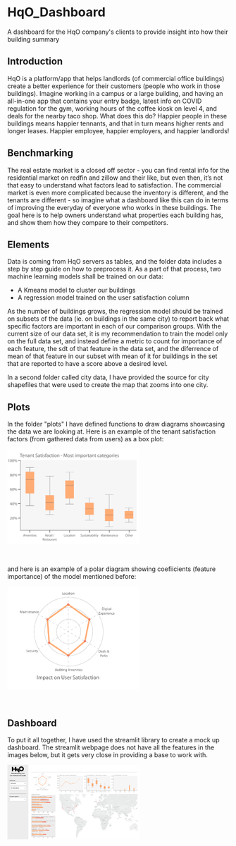 # HqO_Dashboard

A dashboard for the HqO company's clients to provide insight into how their 
building summary

## Introduction 

HqO is a platform/app that helps landlords (of commercial office buildings) 
create a better experience for their customers (people who work in those 
buildings). 
Imagine working in a campus or a large building, and having an all-in-one app 
that contains your entry badge, latest info on COVID regulation for the gym, 
working hours of the coffee kiosk on level 4, and deals for the nearby taco shop.
What does this do? Happier people in these buildings means happier tennants, and 
that in turn means higher rents and longer leases. 
Happier employee, happier employers, and happier landlords!

## Benchmarking

The real estate market is a closed off sector - you can find rental info for the 
residential market on redfin and zillow and their like, but even then, 
it’s not that easy to understand what factors lead to satisfaction. The 
commercial market is even more complicated because the inventory is different, 
and the tenants are different - so imagine what a dashboard like this can do in 
terms of improving the everyday of everyone who works in these buildings. 
The goal here is to help owners understand what properties each building has, and 
show them how they compare to their competitors. 

## Elements

Data is coming from HqO servers as tables, and the folder data includes a step 
by step guide on how to preprocess it. As a part of that process, two machine 
learning models shall be trained on our data:
- A Kmeans model to cluster our buildings
- A regression model trained on the user satisfaction column

As the number of buildings grows, the regression model should be trained on 
subsets of the data (ie. on buildings in the same city) to report back what 
specific factors are important in each of our comparison groups. With the 
current size of our data set, it is my recommendation to train the model only 
on the full data set, and instead define a metric to count for importance of
each feature, the sdt of that feature in the data set, and the diferrence of 
mean of that feature in our subset with mean of it for buildings in the set that
are reported to have a score above a desired level.

In a second folder called city data, I have provided the source for city shapefiles that were used to create the map that zooms into one city.

## Plots
In the folder "plots" I have defined functions to draw diagrams showcasing the 
data we are looking at. Here is an example of the tenant satisfaction factors
(from gathered data from users) as a box plot:

<img src="./Images/satisfaction_factors.PNG" alt="drawing" style="width:300px;"/>
<p>&nbsp;</p>

and here is an example of a polar diagram showing coefiicients (feature 
importance) of the model mentioned before:

<img src="./Images/Feature_importance.PNG" alt="drawing" style="width:300px;"/>
<p>&nbsp;</p>

## Dashboard

To put it all together, I have used the streamlit library to create a mock up
dashboard. The streamlit webpage does not have all the features in the images 
below, but it gets very close in providing a base to work with.

<img src="./Images/board 1 - world.PNG" alt="drawing" style="width:300px;"/>
<p>&nbsp;</p>
